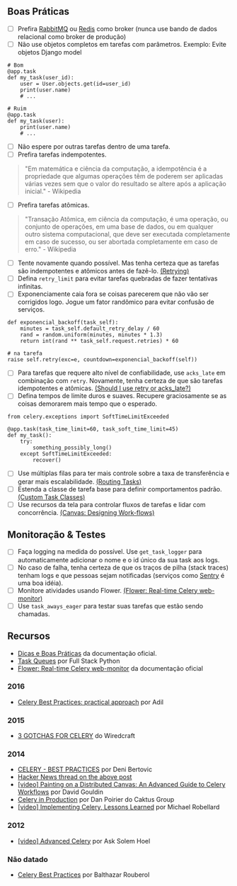 ## Boas Práticas

- [ ] Prefira [RabbitMQ](https://www.rabbitmq.com/) ou [Redis](https://redis.io/) como broker (nunca use bando de dados relacional como broker de produção)
- [ ] Não use objetos completos em tarefas com parâmetros. Exemplo: Evite objetos Django model
```
# Bom
@app.task
def my_task(user_id):
    user = User.objects.get(id=user_id)
    print(user.name)
    # ...
```

```
# Ruim
@app.task
def my_task(user):
    print(user.name)
    # ...
```
- [ ] Não espere por outras tarefas dentro de uma tarefa.
- [ ] Prefira tarefas indempotentes.
> "Em matemática e ciência da computação, a idempotência é a propriedade que algumas operações têm de poderem ser aplicadas várias vezes sem que o valor do resultado se altere após a aplicação inicial." - Wikipedia
- [ ] Prefira tarefas atômicas.
> "Transação Atômica, em ciência da computação, é uma operação, ou conjunto de operações, em uma base de dados, ou em qualquer outro sistema computacional, que deve ser executada completamente em caso de sucesso, ou ser abortada completamente em caso de erro." - Wikipedia
- [ ] Tente novamente quando possível. Mas tenha certeza que as tarefas são indempotentes e atômicos antes de fazê-lo. [(Retrying)](http://docs.celeryproject.org/en/latest/userguide/tasks.html#retrying)
- [ ] Defina `retry_limit` para evitar tarefas quebradas de fazer tentativas infinitas.
- [ ] Exponenciamente caia fora se coisas parecerem que não vão ser corrigidos logo. Jogue um fator randômico para evitar confusão de serviços.
```
def exponencial_backoff(task_self):
    minutes = task_self.default_retry_delay / 60
    rand = random.uniform(minutes, minutes * 1.3)
    return int(rand ** task_self.request.retries) * 60

# na tarefa
raise self.retry(exc=e, countdown=exponencial_backoff(self))
```
- [ ] Para tarefas que requere alto nível de confiabilidade, use `acks_late` em combinação com `retry`. Novamente, tenha certeza de que são tarefas idempotentes e atômicas. [(Should I use retry or acks_late?)](http://docs.celeryproject.org/en/latest/faq.html#faq-acks-late-vs-retry)
- [ ] Defina tempos de limite duros e suaves. Recupere graciosamente se as coisas demorarem mais tempo que o esperado.
```
from celery.exceptions import SoftTimeLimitExceeded

@app.task(task_time_limit=60, task_soft_time_limit=45)
def my_task():
    try:
        something_possibly_long()
    except SoftTimeLimitExceeded:
        recover()
```
- [ ] Use múltiplas filas para ter mais controle sobre a taxa de transferência e gerar mais escalabilidade. [(Routing Tasks)](http://docs.celeryproject.org/en/latest/userguide/routing.html)
- [ ] Estenda a classe de tarefa base para definir comportamentos padrão. [(Custom Task Classes)](http://docs.celeryproject.org/en/latest/userguide/tasks.html#custom-task-classes)
- [ ] Use recursos da tela para controlar fluxos de tarefas e lidar com concorrência. [(Canvas: Designing Work-flows)](http://docs.celeryproject.org/en/latest/userguide/canvas.html)

## Monitoração & Testes

- [ ] Faça logging na medida do possível. Use `get_task_logger` para automaticamente adicionar o nome e o id único da sua task aos logs.
- [ ] No caso de falha, tenha certeza de que os traços de pilha (stack traces) tenham logs e que pessoas sejam notificadas (serviços como [Sentry](https://sentry.io) é uma boa idéia).
- [ ] Monitore atividades usando Flower. [(Flower: Real-time Celery web-monitor)](http://docs.celeryproject.org/en/latest/userguide/monitoring.html#flower-real-time-celery-web-monitor)
- [ ] Use `task_aways_eager` para testar suas tarefas que estão sendo chamadas.

## Recursos

- [Dicas e Boas Práticas](http://celery.readthedocs.io/en/latest/userguide/tasks.html#tips-and-best-practices) da documentação oficial.
- [Task Queues](https://www.fullstackpython.com/task-queues.html) por Full Stack Python
- [Flower: Real-time Celery web-monitor](http://celery.readthedocs.io/en/latest/userguide/monitoring.html#flower-real-time-celery-web-monitor) da documentação oficial

### 2016

- [Celery Best Practices: practical approach](https://khashtamov.com/en/celery-best-practices-practical-approach/) por Adil

### 2015

- [3 GOTCHAS FOR CELERY](https://wiredcraft.com/blog/3-gotchas-for-celery/) do Wiredcraft

### 2014

- [CELERY - BEST PRACTICES](https://denibertovic.com/posts/celery-best-practices/) por Deni Bertovic
- [Hacker News thread on the above post](https://news.ycombinator.com/item?id=7909201)
- [[video] Painting on a Distributed Canvas: An Advanced Guide to Celery Workflows](https://www.youtube.com/watch?v=XoMu8vhdc-A) por David Gouldin
- [Celery in Production](https://www.caktusgroup.com/blog/2014/09/29/celery-production/) por Dan Poirier do Caktus Group
- [[video] Implementing Celery, Lessons Learned](https://www.youtube.com/watch?v=hmtSe0yPi6I) por Michael Robellard

### 2012

- [[video] Advanced Celery](https://www.youtube.com/watch?v=gpKMwPoldak&t=1416s) por Ask Solem Hoel

### Não datado

- [Celery Best Practices](https://blog.balthazar-rouberol.com/celery-best-practices) por Balthazar Rouberol
